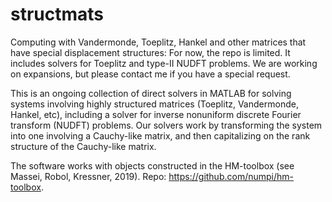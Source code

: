 # structmats
Computing with Vandermonde, Toeplitz, Hankel and other matrices that have special displacement structures:
For now, the repo is limited. It includes solvers for Toeplitz and type-II NUDFT problems. We are working on expansions, but please contact me if you have a special request. 

This is an ongoing collection of direct solvers in MATLAB for solving systems involving highly structured matrices (Toeplitz, Vandermonde, Hankel, etc), including a solver for inverse nonuniform discrete Fourier transform (NUDFT) problems. Our solvers work by transforming the system into one involving a Cauchy-like matrix, and then capitalizing on the rank structure of the Cauchy-like matrix. 

The software works with objects constructed in the HM-toolbox (see Massei, Robol, Kressner, 2019). Repo: https://github.com/numpi/hm-toolbox. 


